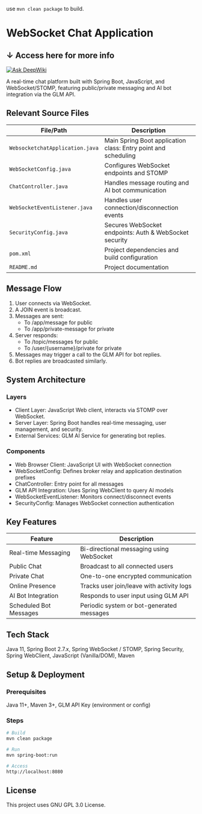 use `mvn clean package` to build.

# WebSocket Chat Application
## ↓ Access here for more info
[![Ask DeepWiki](https://deepwiki.com/badge.svg)](https://deepwiki.com/godsboy404/websocketchat)

A real-time chat platform built with Spring Boot, JavaScript, and WebSocket/STOMP, featuring public/private messaging and AI bot integration via the GLM API.

## Relevant Source Files

| File/Path                       | Description                                                    |
| ------------------------------- | -------------------------------------------------------------- |
| `WebsocketchatApplication.java` | Main Spring Boot application class: Entry point and scheduling |
| `WebSocketConfig.java`          | Configures WebSocket endpoints and STOMP                       |
| `ChatController.java`           | Handles message routing and AI bot communication               |
| `WebSocketEventListener.java`   | Handles user connection/disconnection events                   |
| `SecurityConfig.java`           | Secures WebSocket endpoints: Auth & WebSocket security         |
| `pom.xml`                       | Project dependencies and build configuration                   |
| `README.md`                     | Project documentation                                          |

## Message Flow

1. User connects via WebSocket.
2. A JOIN event is broadcast.
3. Messages are sent:
    - To /app/message for public
    - To /app/private-message for private
4. Server responds:
    - To /topic/messages for public
    - To /user/{username}/private for private
5. Messages may trigger a call to the GLM API for bot replies.
6. Bot replies are broadcasted similarly.

## System Architecture

### Layers

- Client Layer: JavaScript Web client, interacts via STOMP over WebSocket.
- Server Layer: Spring Boot handles real-time messaging, user management, and security.
- External Services: GLM AI Service for generating bot replies.

### Components

- Web Browser Client: JavaScript UI with WebSocket connection
- WebSocketConfig: Defines broker relay and application destination prefixes
- ChatController: Entry point for all messages
- GLM API Integration: Uses Spring WebClient to query AI models
- WebSocketEventListener: Monitors connect/disconnect events
- SecurityConfig: Manages WebSocket connection authentication

## Key Features

| Feature                | Description                               |
| ---------------------- | ----------------------------------------- |
| Real-time Messaging    | Bi-directional messaging using WebSocket  |
| Public Chat            | Broadcast to all connected users          |
| Private Chat           | One-to-one encrypted communication        |
| Online Presence        | Tracks user join/leave with activity logs |
| AI Bot Integration     | Responds to user input using GLM API      |
| Scheduled Bot Messages | Periodic system or bot-generated messages |

## Tech Stack

Java 11, Spring Boot 2.7.x, Spring WebSocket / STOMP, Spring Security, Spring WebClient, JavaScript (Vanilla/DOM), Maven

## Setup & Deployment

### Prerequisites

Java 11+, Maven 3+, GLM API Key (environment or config)

### Steps

```bash
# Build
mvn clean package

# Run
mvn spring-boot:run

# Access
http://localhost:8080
```

## License

This project uses GNU GPL 3.0 License.
